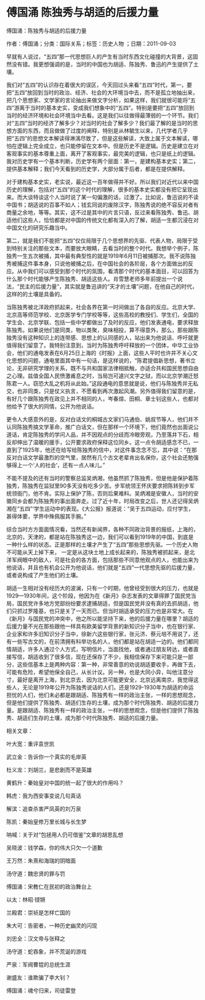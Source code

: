 # 傅国涌  陈独秀与胡适的后援力量    
    
傅国涌：陈独秀与胡适的后援力量    
作者：傅国涌；分类：国际关系；标签：历史人物 ；日期：2011-09-03    
早就有人说过，“五四”那一代思想巨人的产生有当时东西文化碰撞的大背景，这固然没有错。我更想强调的是，当时的中国也为胡适、陈独秀、鲁迅的产生提供了土壤。    
我们对“五四”的认识存在着很大的误区，今天回过头来看“五四”时代，第一，要把“五四”放回到当时的政治、经济、社会的大环境当中去，而不是孤立地抽出来，把几个思想家、文学家的言论抽出来做文字分析，如果这样，我们就很可能将“五四”游离于当时的基本史实，变成我们想象中的“五四”。特别是要把“五四”放回到当时的经济环境和社会环境当中去看。这是我们以往做得最薄弱的一个环节。我们对“五四”当时的经济了解多少？对当时的社会了解多少？我们最了解的是当时的思想方面的东西，而且做做了过度的阐释，特别是从林毓生以来，几代学者几乎把“五四”的思想文本解读得淋漓尽致了，但是这些解读，大致上属于文本解读，哪怕在逻辑上完全成立，也只能停留在文本中。但是历史不是逻辑。历史是建立在对客观事实的基本尊重上面，离开了客观事实，最完美的逻辑，也只是纸上的逻辑。我对历史学有一个基本判断，历史学有两个层面：第一，是建构基本史实；第二，提供基本解释；我们今天看到的历史学，大部分属于后者，都是在提供解释。    
对于建构基本史实，老实说，最近这一百年做得并不好。所以我们对近代以来中国历史的理解，包括对“五四”的这个时代的理解，很多的基本史实都没有把它呈现出来。而大谈特谈这个人当时说了某一句偏激的话，过激了。比如说，鲁迅说的不读中国书；胡适说的百事不如人；钱玄同说的废除汉字，陈独秀说的绝不容反对者有商量之余地，等等。其实，这不过是其中的片言只语，反过来看陈独秀、鲁迅、胡适他们这些人，恰恰都是对中国的传统文化都有深入的了解，胡适一生都沉浸在对中国文化的研究乐趣当中。    
第二，就是我们不能把“五四”仅仅局限于几个思想界的先驱、代表人物，局限于受到特别关注的那些文本，而要放大眼睛，去看当时的整个时代。我想举个例子，陈独秀一生五次被捕，其中最有典型性的就是1919年6月11日被捕那次。我不说陈独秀被捕这件事本身，只说他被捕之后，在中国社会的各阶层，各个方面做出的反应。从中我们可以感受到那个时代的氛围，看清那个时代的基本面目，可以回答为什么那个时代能够产生陈独秀、胡适这些人。肖雪慧老师多年前提出一个说法，“民主的后援力量”，其实就是鲁迅讲的“天才的土壤”问题，在他自己的时代，这样的的土壤是具备的。    
当陈独秀被北洋政府抓起来，社会各界在第一时间做出了各自的反应。北京大学、北京高等师范学校、北京医学专门学校等等，这些高校的教授们、学生们，全国的学生会、北京学联、包括一些中学都做出了及时的反应，他们发表通电，要求释放陈独秀。如果说他们是同类，物以类聚，臭味相投，算不得意外，那么，那些跟陈独秀没有这种知识上的连带感、思想上的认同感的人，站出来为他说话、呼吁就更值得我们留意了。我特别注意到，当时为陈独秀呼吁释放的一个团体，中华工业协会，他们的通电发表在6月25日上海的《时报》上面，这些人平时也许并不关心文化思想的问题，通电里面其中有一句话，是这样说的，“陈君提倡新思想，著书立论，无非研究学理的关系，既不与共和国家法律相抵触，亦适合共和国民思想自由之心理。兹值全国人民愤激甫息之时，当局岂可遽兴文字之狱，而以北京学潮迁怒陈君一人。窃恐大乱之机将从此始。”这段通电的意思就是说，他们与陈独秀并无私交，也非同类，只是仗义执言，不愿看到再次激起风潮。另外值得我们留意的是，有好几个跟陈独秀在政见上并不相同的人，岑春煊、田桐、章士钊这些人，也都对他给予了很大的同情，公开为他说话。    
更令人大感意外的是，反对白话文的桐城古文家们马通伯、姚叔节等人，他们并不认同陈独秀搞文学革命，推广白话文，但在那样一个环境下，他们竟然也出面说公道话，肯定陈独秀的学问人品，并不因观点的分歧而冷眼旁观，乃至落井下石，相反却伸出了温暖的援手，公开要求政府保释这位同乡。这一点令胡适感念不已，一直到了1925年，他还在给写给陈独秀的信中，对这件事念念不忘，其中说：“在那反对白话文学最激烈的空气里，居然有几个古文老辈肯出名保你，这个社会还勉强够得上一个‘人的社会’，还有一点人味儿。”    
不能不提及的还有当时的警察总监吴炳湘，他虽然抓了陈独秀，但是他是保护着陈独秀，陈独秀在监狱里90多天没有吃多少苦。步军统领王怀庆要求把陈转到步军统领衙门，他不肯。实际上保护了陈，否则后果难料。吴炳湘是安徽人，当时的安徽同乡会都为陈独秀的事出面奔走。过了近十年，时局改变之后，世人还记得吴炳湘在“五四”‘学生运动中的表现。《大公报》报道说：“吴于五四运动，应付学生，甚得体要，学界中殊佩服其手腕。”    
综合当时方方面面情况看，当然还有新闻界，各种不同政治背景的报纸，上海的，北京的，天津的，都是站在陈独秀这一边，我们可以看到1919年的中国，到底是一种什么样的状态。正是那样的土壤才产生了“五四”那些思想先驱。一个历史人物不可能从天上掉下来， 一定是从这块土地上成长起来的，陈独秀被抓起来，是北洋军阀眼中的敌人，可是社会的各方面，包括那些不同意他观点的人，也能出来为他说话，并且也有机会公开为他说话，他们就是“五四”一代思想先驱的后援力量，或者说构成了产生他们的土壤。    
胡适一生相对没有经历大的波澜，只有一个时期，他曾经受到很大的压力，也就是1929—1930年间，这个阶段，他因为在《新月》杂志发表的文章得罪了国民党当局，国民党许多地方党部纷纷要求逮捕胡适，但是国民党并没有真的去抓胡适，他们只抓过罗隆基，也只是关了一天而已。但当时胡适承受的压力也是非常大。在《新月》与国民党的冲突中，他之所以能坚持下来，他的后援力量在哪里？胡适的后援力量不光在那些跟他一样具有欧美留学背景的新知识分子当中，也在银行家、企业家和许多旧知识分子当中，徐新六这些银行家，张元济、蔡元培不用说了，还有一些写古文的，在前清拥有科举功名的人，他们都是站在胡适一边的。他们都同情胡适，许多人通过个人方式，写明信片，当面找他，或者通过朋友转达，或者直接写信，胡适收到了很多信，现在还保存了不少，我相信保存下来可能只是一部分，这些信基本上是两种内容：第一种，非常善意的劝说胡适要收手，再做下去，可能有危险，希望他保全自己，从长计议。另一种，也是大同小异，叫他注意分寸，最好是离开上海，到北京去，因为北京可能更安全，北京远离南京，我觉得这些人，无论是1919年公开为陈独秀说话的人们，还是1929-1930年为胡适的命运担忧的人们，他们未必都是跟胡适、陈独秀有一样的政治主张，一样的思想观念，但是他们提供了陈独秀、胡适们生存的土壤，成为那个时代陈独秀、胡适的后援力量。是跟胡适、陈独秀有一样的政治主张，一样的思想观念，但是他们提供了陈独秀、胡适们生存的土壤，成为那个时代陈独秀、胡适的后援力量。    
    
相关文章：    
叶大宽：重评袁世凯    
武立金：告诉你一个真实的毛岸英    
杜义龙：刘胡兰，是悲剧而不是英雄    
黄鹤升：秦始皇对中国的统一起了很大的作用吗？    
韩虎：我为西安事变说几句真话    
解滨：追查杀害严凤英的刘万泉    
陈凯：秦始皇修万里长城与长生梦    
呐喊：关于对“包拯用人仍可借鉴”文章的胡思乱想    
吴晓波：钱学森，你的伟大只欠一个道歉    
王万然：朱熹和海瑞的阴暗面    
汤守道：魏忠贤的罪与罚    
傅国涌：宋教仁在民初的政治舞台上    
以太：林昭·铿锵    
兰殿君：崇祯是怎样亡国的    
朱大可：告密者，一种历史幽灵的闪现    
刘忠全：汉文帝与张释之    
汤守道：蛇吞象，并不荒诞的游戏    
严泉：军阀曹锟的总统生涯    
谢盛友：谁欺骗了李大钊？    
傅国涌：魂兮归来，司徒雷登